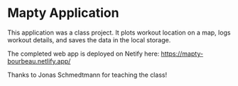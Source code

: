 # Mapty Application

This application was a class project. It plots workout location on a map, logs workout details, and saves the
data in the local storage.

The completed web app is deployed on Netify here: 
https://mapty-bourbeau.netlify.app/

Thanks to Jonas Schmedtmann for teaching the class!
